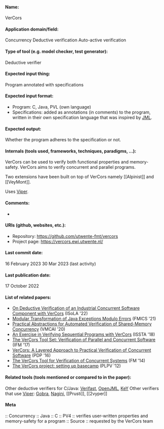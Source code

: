 #### Name:
VerCors

#### Application domain/field:
Concurrency
Deductive verification
Auto-active verification

#### Type of tool (e.g. model checker, test generator):
Deductive verifier

#### Expected input thing:
Program annotated with specifications

#### Expected input format:
- Program: C, Java, PVL (own language)
- Specifications: added as annotations (in comments) to the program, written in their own specification language that was inspired by [JML](Formats/JML.md).

#### Expected output:
Whether the program adheres to the specification or not.

#### Internals (tools used, frameworks, techniques, paradigms, ...):
VerCors can be used to verify both functional properties and memory-safety. VerCors aims to verify concurrent and parallel programs.

Two extensions have been built on top of VerCors namely [[Alpinist]] and [[VeyMont]].

Uses [Viper](Tools/Frameworks/Viper.md).

#### Comments:
-

#### URIs (github, websites, etc.):
- Repository: https://github.com/utwente-fmt/vercors
- Project page: https://vercors.ewi.utwente.nl/

#### Last commit date:
16 February 2023
30 Mar 2023 (last activity)

#### Last publication date:
17 October 2022

#### List of related papers:
- [On Deductive Verification of an Industrial Concurrent Software Component with VerCors](https://doi.org/10.1007/978-3-031-19849-6_29) (ISoLA '22)
- [Modular Transformation of Java Exceptions Modulo Errors](https://doi.org/10.1007/978-3-030-85248-1_5) (FMICS '21)
- [Practical Abstractions for Automated Verification of Shared-Memory Concurrency](https://doi.org/10.1007/978-3-030-39322-9_19) (VMCAI '20)
- [An Exercise in Verifying Sequential Programs with VerCors](https://doi.org/10.1145/3236454.3236479) (ISSTA '18)
- [The VerCors Tool Set: Verification of Parallel and Concurrent Software](https://doi.org/10.1007/978-3-319-66845-1_7) (IFM '17)
- [VerCors: A Layered Approach to Practical Verification of Concurrent Software](https://doi.org/10.1109/PDP.2016.107) (PDP '16)
- [The VerCors Tool for Verification of Concurrent Systems](https://doi.org/10.1007/978-3-319-06410-9_9) (FM '14)
- [The VerCors project: setting up basecamp](https://doi.org/10.1145/2103776.2103785) (PLPV '12)

#### Related tools (tools mentioned or compared to in the paper):
Other deductive verifiers for C/Java: [Verifast](Tools/Verifast.md), [OpenJML](OpenJML), [KeY](Tools/Provers/KeY.md)
Other verifiers that use [Viper](Tools/Frameworks/Viper.md): [Gobra](Tools/Gobra.md), [Nagini](Tools/Nagini.md), [[Prusti]], [[2vyper]]

#### Meta
:: Concurrency
:: Java
:: C
:: PV4 :: verifies user-written properties and memory-safety for a program
:: Source :: requested by the VerCors team

